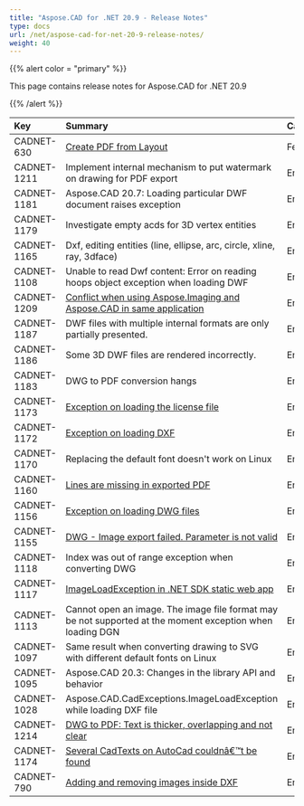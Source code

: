 ```yaml
---
title: "Aspose.CAD for .NET 20.9 - Release Notes"
type: docs
url: /net/aspose-cad-for-net-20-9-release-notes/
weight: 40
---
```


{{% alert color = "primary" %}}

This page contains release notes for Aspose.CAD for .NET 20.9

{{% /alert %}}

|**Key**|**Summary**|**Category**|
| :- | :- | :- |
| CADNET-630 | [Create PDF from Layout](https://forum.aspose.com/t/create-pdf-from-layout-that-matches-the-plot-preview/177621) | Feature |
| CADNET-1211 | Implement internal mechanism to put watermark on drawing for PDF export | Enhancement |
| CADNET-1181 | Aspose.CAD 20.7: Loading particular DWF document raises exception | Enhancement |
| CADNET-1179 | Investigate empty acds for 3D vertex entities | Enhancement |
| CADNET-1165 | Dxf, editing entities (line, ellipse, arc, circle, xline, ray, 3dface) | Enhancement |
| CADNET-1108 | Unable to read Dwf content: Error on reading hoops object exception when loading DWF | Enhancement |
| CADNET-1209 | [Conflict when using Aspose.Imaging and Aspose.CAD in same application](https://forum.aspose.com/t/aspose-cad-20-8-and-aspose-imaging-naming-conflict/218506/4) | Enhancement |
| CADNET-1187 | DWF files with multiple internal formats are only partially presented. | Enhancement |
| CADNET-1186 | Some 3D DWF files are rendered incorrectly. | Enhancement |
| CADNET-1183 | DWG to PDF conversion hangs | Enhancement |
| CADNET-1173 | [Exception on loading the license file](https://forum.aspose.com/t/invalid-license-signature/216646) | Enhancement |
| CADNET-1172 | [Exception on loading DXF](https://forum.aspose.com/t/image-loading-failed-can-not-read-an-image-the-structure-of-the-file-is-unexpected/216757) | Enhancement |
| CADNET-1170 | Replacing the default font doesn't work on Linux | Enhancement |
| CADNET-1160 | [Lines are missing in exported PDF](https://forum.aspose.com/t/aspose-imaging-for-net-emf-pdf/215872) | Enhancement |
| CADNET-1156 | [Exception on loading DWG files](https://forum.aspose.com/t/issue-in-loading-plt-and-exporting-dwg-to-pdf/215541/16) | Enhancement |
| CADNET-1155 | [DWG - Image export failed. Parameter is not valid](https://forum.aspose.com/t/dwg-image-export-failed-parameter-is-not-valid/215796) | Enhancement |
| CADNET-1118 | Index was out of range exception when converting DWG | Enhancement |
| CADNET-1117 | [ImageLoadException in  .NET SDK static web app](https://forum.aspose.com/t/obfuscation-makes-the-library-crash-under-net-webassembly/213740/6) | Enhancement |
| CADNET-1113 | Cannot open an image. The image file format may be not supported at the moment exception when loading DGN | Enhancement |
| CADNET-1097 | Same result when converting drawing to SVG with different default fonts on Linux | Enhancement |
| CADNET-1095 | Aspose.CAD 20.3: Changes in the library API and behavior | Enhancement |
| CADNET-1028 | Aspose.CAD.CadExceptions.ImageLoadException while loading DXF file | Enhancement |
| CADNET-1214 | [DWG to PDF: Text is thicker, overlapping and not clear](https://forum.aspose.com/t/aspose-cad-for-java-dwg-pdf/216416/2) | Enhancement |
| CADNET-1174 | [Several CadTexts on AutoCad couldnâ€™t be found](https://forum.aspose.com/t/several-cadtexts-on-autocad-couldnt-be-found/216843) | Enhancement |
| CADNET-790 | [Adding and removing images inside DXF](https://forum.aspose.com/t/editing-entities-inside-dxf-adding-new-entities/196583) | Enhancement |

